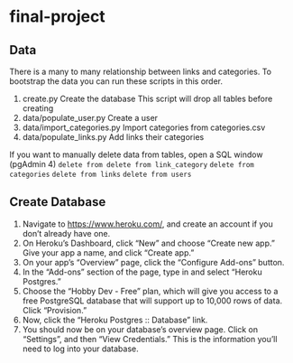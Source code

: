 # final-project
 
## Data
There is a many to many relationship between links and categories.  To bootstrap the data you can run these scripts in this order.
1. create.py  Create the database  This script will drop all tables before creating
2. data/populate_user.py  Create a user
3. data/import_categories.py  Import categories from categories.csv
4. data/populate_links.py Add links their categories

If you want to manually delete data from tables, open a SQL window (pgAdmin 4)
`delete from delete from link_category`
`delete from categories`
`delete from links`
`delete from users`



## Create Database
1. Navigate to https://www.heroku.com/, and create an account if you don’t already have one.
1. On Heroku’s Dashboard, click “New” and choose “Create new app.”
Give your app a name, and click “Create app.”
1. On your app’s “Overview” page, click the “Configure Add-ons” button.
1. In the “Add-ons” section of the page, type in and select “Heroku Postgres.”
1. Choose the “Hobby Dev - Free” plan, which will give you access to a free PostgreSQL database that will support up to 10,000 rows of data. Click “Provision.”
1. Now, click the “Heroku Postgres :: Database” link.
1. You should now be on your database’s overview page. Click on “Settings”, and then “View Credentials.” This is the information you’ll need to log into your database. 